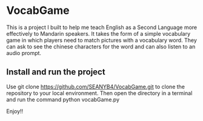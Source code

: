 # VocabGame

This is a project I built to help me teach English as a Second Language more effectively to Mandarin speakers.
It takes the form of a simple vocabulary game in which players need to match pictures with a vocabulary word.
They can ask to see the chinese characters for the word and can also listen to an audio prompt.

## Install and run the project

Use git clone https://github.com/SEANYB4/VocabGame.git to clone the repository to your local environment.
Then open the directory in a terminal and run the command python vocabGame.py

Enjoy!!
